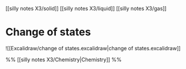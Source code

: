 [[silly notes X3/solid]]
[[silly notes X3/liquid]]
[[silly notes X3/gas]]

# Change of states
![[Excalidraw/change of states.excalidraw|change of states.excalidraw]]


%% [[silly notes X3/Chemistry|Chemistry]] %%